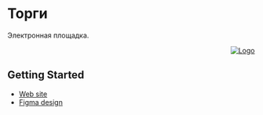 # Торги
Электронная площадка.
<div align="right">
    <p>
        <a href="https://market.kaboom.pro">
            <img src="https://github.com/Kaboom-Corporation/Marketplace/Informations/LogoFull.png" alt="Logo">
        </a>
    </p>
</div>

## Getting Started

- [Web site](https://market.kaboom.pro)
- [Figma design](https://figma.com)

